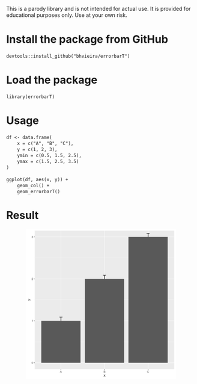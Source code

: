 This is a parody library and is not intended for actual use. It is provided for educational purposes only. Use at your own risk.

# Install the package from GitHub
    devtools::install_github("bhvieira/errorbarT")

# Load the package
    library(errorbarT)

# Usage 
    df <- data.frame(
        x = c("A", "B", "C"),
        y = c(1, 2, 3),
        ymin = c(0.5, 1.5, 2.5),
        ymax = c(1.5, 2.5, 3.5)
    )

    ggplot(df, aes(x, y)) +
        geom_col() +
        geom_errorbarT()

# Result

<p align="center">
    <img width="400px" src="https://raw.githubusercontent.com/bhvieira/errorbarT/master/example.png"/>
</p>

